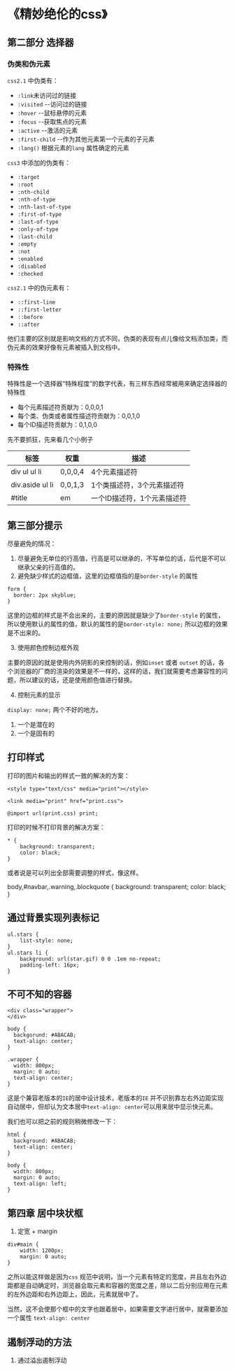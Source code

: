 # 《精妙绝伦的css》

## 第二部分 选择器

### 伪类和伪元素

`css2.1` 中伪类有：  
- `:link`未访问过的链接
- `:visited` --访问过的链接
- `:hover` --鼠标悬停的元素
- `:focus` --获取焦点的元素
- `:active` --激活的元素
- `:first-child` --作为其他元素第一个元素的子元素
- `:lang()` 根据元素的`lang` 属性确定的元素

`css3` 中添加的伪类有：
- `:target`
- `:root`
- `:nth-child`
- `:nth-of-type`
- `:nth-last-of-type`
- `:first-of-type`
- `:last-of-type`
- `:only-of-type`
- `:last-child`
- `:empty`
- `:not`
- `:enabled`
- `:disabled`
- `:checked`

`css2.1` 中的伪元素有：
- `::first-line`
- `::first-letter`
- `::before`
- `::after`

他们主要的区别就是影响文档的方式不同，伪类的表现有点儿像给文档添加类，而伪元素的效果好像有元素被插入到文档中。

### 特殊性

特殊性是一个选择器“特殊程度”的数字代表，有三样东西经常被用来确定选择器的特殊性

- 每个元素描述符贡献为：0,0,0,1
- 每个类、伪类或者属性描述符贡献为：0,0,1,0
- 每个ID描述符贡献为：0,1,0,0

先不要抓狂，先来看几个小例子


标签 | 权重 | 描述
---------|----------|---------
 div ul ul li | 0,0,0,4 | 4个元素描述符
 div.aside ul li | 0,0,1,3 | 1个类描述符，3个元素描述符
 #title | em |  一个ID描述符，1个元素描述符


 ## 第三部分提示

 尽量避免的情况：

 1. 尽量避免无单位的行高值，行高是可以继承的，不写单位的话，后代是不可以继承父亲的行高值的。
 2. 避免缺少样式的边框值，这里的边框值指的是`border-style` 的属性
 ```
 form {
   border: 2px skyblue;
 }
 ```

  这里的边框的样式是不会出来的，主要的原因就是缺少了`border-style` 的属性，所以使用默认的属性的值，默认的属性的是`border-style: none;` 所以边框的效果是不出来的。

3. 使用颜色控制边框外观

主要的原因的就是使用内外阴影的来控制的话，例如`inset` 或者 `outset` 的话，各个浏览器的厂商的渲染的效果是不一样的，这样的话，我们就需要考虑兼容性的问题，所以建议的话，还是使用颜色值进行替换。

4. 控制元素的显示

`display: none;` 两个不好的地方。

1. 一个是潜在的
2. 一个是固有的


## 打印样式

打印的图片和输出的样式一致的解决的方案：

```
<style type="text/css" media="print"></style>

<link media="print" href="print.css">

@import url(print.css) print;
```

打印的时候不打印背景的解决方案：

```
* {
    background: transparent;
    color: black;
}
```

或者说是可以列出全部需要调整的样式，像这样。

body,#navbar,.warning,.blockquote {
    background: transparent;
    color: black;
}

## 通过背景实现列表标记

```
ul.stars {
    list-style: none;
}
ul.stars li {
    background: url(star.gif) 0 0 .1em no-repeat;
    padding-left: 16px;
}
```

## 不可不知的容器

```
<div class="wrapper">
</div>
```


```
body {
  backgorund: #ABACAB;
  text-align: center;
}

.wrapper {
  width: 800px;
  margin: 0 auto;
  text-align: center;
}
```

这是个兼容老版本的`IE`的居中设计技术，老版本的`IE` 并不识别靠左右外边距实现自动居中，但却认为文本居中`text-align: center`可以用来居中显示快元素。

我们也可以把之前的规则稍微修改一下：

```
html {
  background: #ABACAB;
  text-align: center;
}

body {
  width: 800px;
  margin: 0 auto;
  text-align: left;
}
```


## 第四章 居中块状框

1. 定宽 + margin

```
div#main {
    width: 1200px;
    margin: 0 auto;
}
```
之所以能这样做是因为`css` 规范中说明，当一个元素有特定的宽度，并且左右外边距都是自动确定时，浏览器会取元素和容器的宽度之差，除以二后分别应用在元素的左外边距和右外边距上，因此，元素就居中了。

当然，这不会使那个框中的文字也跟着居中，如果需要文字进行居中，就需要添加一个属性
`text-align: center`

## 遏制浮动的方法

1. 通过溢出遏制浮动
